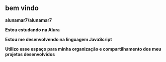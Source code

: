 ## bem vindo

**alunamar7/alunamar7**

**Estou estudando na Alura**

**Estou me desenvolvendo na linguagem JavaScript**

**Utilizo esse espaço para minha organização e compartilhamento dos meu projetos desenvolvidos**
